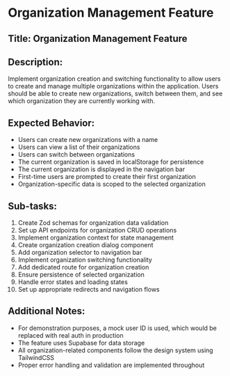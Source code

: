 # Organization Management Feature

## Title: Organization Management Feature

## Description:
Implement organization creation and switching functionality to allow users to create and manage multiple organizations within the application. Users should be able to create new organizations, switch between them, and see which organization they are currently working with.

## Expected Behavior:
- Users can create new organizations with a name
- Users can view a list of their organizations
- Users can switch between organizations
- The current organization is saved in localStorage for persistence
- The current organization is displayed in the navigation bar
- First-time users are prompted to create their first organization
- Organization-specific data is scoped to the selected organization

## Sub-tasks:
1. Create Zod schemas for organization data validation
2. Set up API endpoints for organization CRUD operations
3. Implement organization context for state management
4. Create organization creation dialog component
5. Add organization selector to navigation bar
6. Implement organization switching functionality
7. Add dedicated route for organization creation
8. Ensure persistence of selected organization
9. Handle error states and loading states
10. Set up appropriate redirects and navigation flows

## Additional Notes:
- For demonstration purposes, a mock user ID is used, which would be replaced with real auth in production
- The feature uses Supabase for data storage
- All organization-related components follow the design system using TailwindCSS
- Proper error handling and validation are implemented throughout